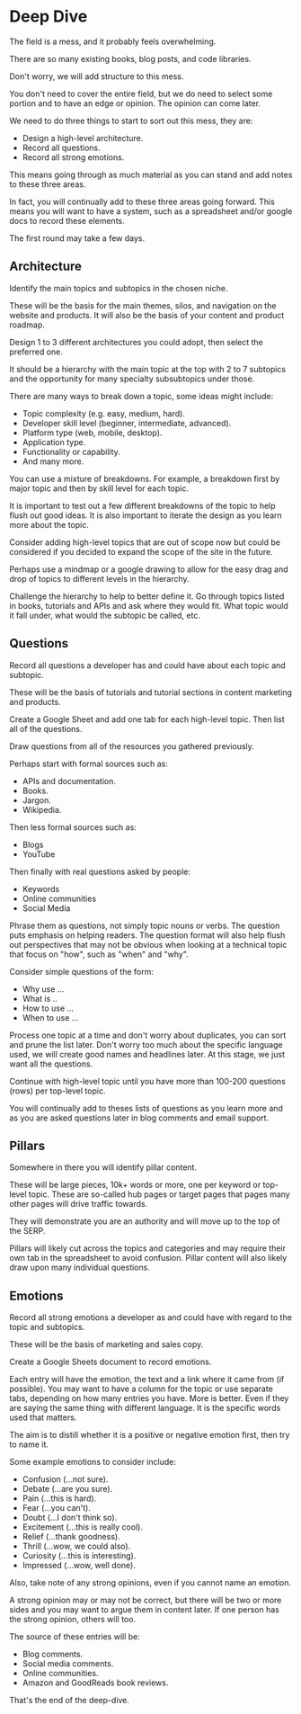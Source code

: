 # Deep Dive

The field is a mess, and it probably feels overwhelming.

There are so many existing books, blog posts, and code libraries.

Don't worry, we will add structure to this mess.

You don't need to cover the entire field, but we do need to select some portion and to have an edge or opinion. The opinion can come later.

We need to do three things to start to sort out this mess, they are:

* Design a high-level architecture.
* Record all questions.
* Record all strong emotions.

This means going through as much material as you can stand and add notes to these three areas.

In fact, you will continually add to these three areas going forward. This means you will want to have a system, such as a spreadsheet and/or google docs to record these elements.

The first round may take a few days.




## Architecture

Identify the main topics and subtopics in the chosen niche.

These will be the basis for the main themes, silos, and navigation on the website and products. It will also be the basis of your content and product roadmap.

Design 1 to 3 different architectures you could adopt, then select the preferred one.

It should be a hierarchy with the main topic at the top with 2 to 7 subtopics and the opportunity for many specialty subsubtopics under those.

There are many ways to break down a topic, some ideas might include:

* Topic complexity (e.g. easy, medium, hard).
* Developer skill level (beginner, intermediate, advanced).
* Platform type (web, mobile, desktop).
* Application type.
* Functionality or capability.
* And many more.

You can use a mixture of breakdowns. For example, a breakdown first by major topic and then by skill level for each topic.

It is important to test out a few different breakdowns of the topic to help flush out good ideas. It is also important to iterate the design as you learn more about the topic.

Consider adding high-level topics that are out of scope now but could be considered if you decided to expand the scope of the site in the future.

Perhaps use a mindmap or a google drawing to allow for the easy drag and drop of topics to different levels in the hierarchy.

Challenge the hierarchy to help to better define it. Go through topics listed in books, tutorials and APIs and ask where they would fit. What topic would it fall under, what would the subtopic be called, etc.





## Questions

Record all questions a developer has and could have about each topic and subtopic.

These will be the basis of tutorials and tutorial sections in content marketing and products.

Create a Google Sheet and add one tab for each high-level topic. Then list all of the questions.

Draw questions from all of the resources you gathered previously.

Perhaps start with formal sources such as:

* APIs and documentation.
* Books.
* Jargon.
* Wikipedia.

Then less formal sources such as:

* Blogs
* YouTube

Then finally with real questions asked by people:

* Keywords
* Online communities
* Social Media

Phrase them as questions, not simply topic nouns or verbs. The question puts emphasis on helping readers. The question format will also help flush out perspectives that may not be obvious when looking at a technical topic that focus on "how", such as "when" and "why".

Consider simple questions of the form:

* Why use ...
* What is ..
* How to use ...
* When to use ...

Process one topic at a time and don't worry about duplicates, you can sort and prune the list later. Don't worry too much about the specific language used, we will create good names and headlines later. At this stage, we just want all the questions.

Continue with high-level topic until you have more than 100-200 questions (rows) per top-level topic.

You will continually add to theses lists of questions as you learn more and as you are asked questions later in blog comments and email support.





## Pillars

Somewhere in there you will identify pillar content.

These will be large pieces, 10k+ words or more, one per keyword or top-level topic. These are so-called hub pages or target pages that pages many other pages will drive traffic towards.

They will demonstrate you are an authority and will move up to the top of the SERP.

Pillars will likely cut across the topics and categories and may require their own tab in the spreadsheet to avoid confusion. Pillar content will also likely draw upon many individual questions.



## Emotions

Record all strong emotions a developer as and could have with regard to the topic and subtopics.

These will be the basis of marketing and sales copy.

Create a Google Sheets document to record emotions.

Each entry will have the emotion, the text and a link where it came from (if possible). You may want to have a column for the topic or use separate tabs, depending on how many entries you have. More is better. Even if they are saying the same thing with different language. It is the specific words used that matters.

The aim is to distill whether it is a positive or negative emotion first, then try to name it.

Some example emotions to consider include:

* Confusion (...not sure).
* Debate (...are you sure).
* Pain (...this is hard).
* Fear (...you can't).
* Doubt (...I don't think so).
* Excitement (...this is really cool).
* Relief (...thank goodness).
* Thrill (...wow, we could also).
* Curiosity (...this is interesting).
* Impressed (...wow, well done).

Also, take note of any strong opinions, even if you cannot name an emotion.

A strong opinion may or may not be correct, but there will be two or more sides and you may want to argue them in content later. If one person has the strong opinion, others will too.

The source of these entries will be:

* Blog comments.
* Social media comments.
* Online communities.
* Amazon and GoodReads book reviews.

That's the end of the deep-dive.







